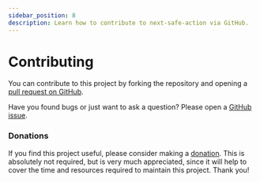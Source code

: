```yaml
---
sidebar_position: 8
description: Learn how to contribute to next-safe-action via GitHub.
---
```


# Contributing

You can contribute to this project by forking the repository and opening a [pull request on GitHub](https://github.com/TheEdoRan/next-safe-action/pulls).

Have you found bugs or just want to ask a question? Please open a [GitHub issue](https://github.com/TheEdoRan/next-safe-action/issues).

### Donations

If you find this project useful, please consider making a [donation](https://www.paypal.com/donate/?hosted_button_id=ES9JRPSC66XKW). This is absolutely not required, but is very much appreciated, since it will help to cover the time and resources required to maintain this project. Thank you! 